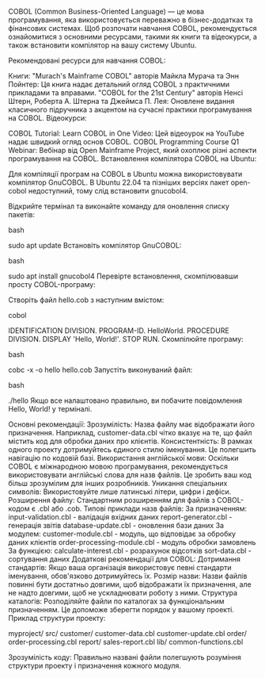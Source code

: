 COBOL (Common Business-Oriented Language) — це мова програмування, яка використовується переважно в бізнес-додатках та фінансових системах. Щоб розпочати навчання COBOL, рекомендується ознайомитися з основними ресурсами, такими як книги та відеокурси, а також встановити компілятор на вашу систему Ubuntu.

Рекомендовані ресурси для навчання COBOL:

Книги:
"Murach's Mainframe COBOL" авторів Майкла Мурача та Энн Пойнтер: Ця книга надає детальний огляд COBOL з практичними прикладами та вправами.
"COBOL for the 21st Century" авторів Ненсі Штерн, Роберта А. Штерна та Джеймса П. Лея: Оновлене видання класичного підручника з акцентом на сучасні практики програмування на COBOL.
Відеокурси:

COBOL Tutorial: Learn COBOL in One Video: Цей відеоурок на YouTube надає швидкий огляд основ COBOL.
COBOL Programming Course Q1 Webinar: Вебінар від Open Mainframe Project, який охоплює різні аспекти програмування на COBOL.
Встановлення компілятора COBOL на Ubuntu:

Для компіляції програм на COBOL в Ubuntu можна використовувати компілятор GnuCOBOL. В Ubuntu 22.04 та пізніших версіях пакет open-cobol недоступний, тому слід встановити gnucobol4.

Відкрийте термінал та виконайте команду для оновлення списку пакетів:

bash

sudo apt update
Встановіть компілятор GnuCOBOL:

bash

sudo apt install gnucobol4
Перевірте встановлення, скомпілювавши просту COBOL-програму:

Створіть файл hello.cob з наступним вмістом:

cobol

IDENTIFICATION DIVISION.
PROGRAM-ID. HelloWorld.
PROCEDURE DIVISION.
DISPLAY 'Hello, World!'.
STOP RUN.
Скомпілюйте програму:

bash

cobc -x -o hello hello.cob
Запустіть виконуваний файл:

bash

./hello
Якщо все налаштовано правильно, ви побачите повідомлення Hello, World! у терміналі.


Основні рекомендації:
Зрозумілість: Назва файлу має відображати його призначення. Наприклад, customer-data.cbl чітко вказує на те, що файл містить код для обробки даних про клієнтів.
Консистентність: В рамках одного проекту дотримуйтесь єдиного стилю іменування. Це полегшить навігацію по кодовій базі.
Використання англійської мови: Оскільки COBOL є міжнародною мовою програмування, рекомендується використовувати англійські слова для назв файлів. Це зробить ваш код більш зрозумілим для інших розробників.
Уникання спеціальних символів: Використовуйте лише латинські літери, цифри і дефіси.
Розширення файлу: Стандартним розширенням для файлів з COBOL-кодом є .cbl або .cob.
Типові приклади назв файлів:
За призначенням:
input-validation.cbl - валідація вхідних даних
report-generator.cbl - генерація звітів
database-update.cbl - оновлення бази даних
За модулем:
customer-module.cbl - модуль, що відповідає за обробку даних клієнтів
order-processing-module.cbl - модуль обробки замовлень
За функцією:
calculate-interest.cbl - розрахунок відсотків
sort-data.cbl - сортування даних
Додаткові рекомендації для COBOL:
Дотримання стандартів: Якщо ваша організація використовує певні стандарти іменування, обов'язково дотримуйтесь їх.
Розмір назви: Назви файлів повинні бути достатньо довгими, щоб відображати їх призначення, але не надто довгими, щоб не ускладнювати роботу з ними.
Структура каталогів: Розподіляйте файли по каталогах за функціональним призначенням. Це допоможе зберегти порядок у вашому проекті.
Приклад структури проекту:

myproject/
  src/
    customer/
      customer-data.cbl
      customer-update.cbl
    order/
      order-processing.cbl
    report/
      sales-report.cbl
  lib/
    common-functions.cbl

Зрозумілість коду: Правильно названі файли полегшують розуміння структури проекту і призначення кожного модуля.


